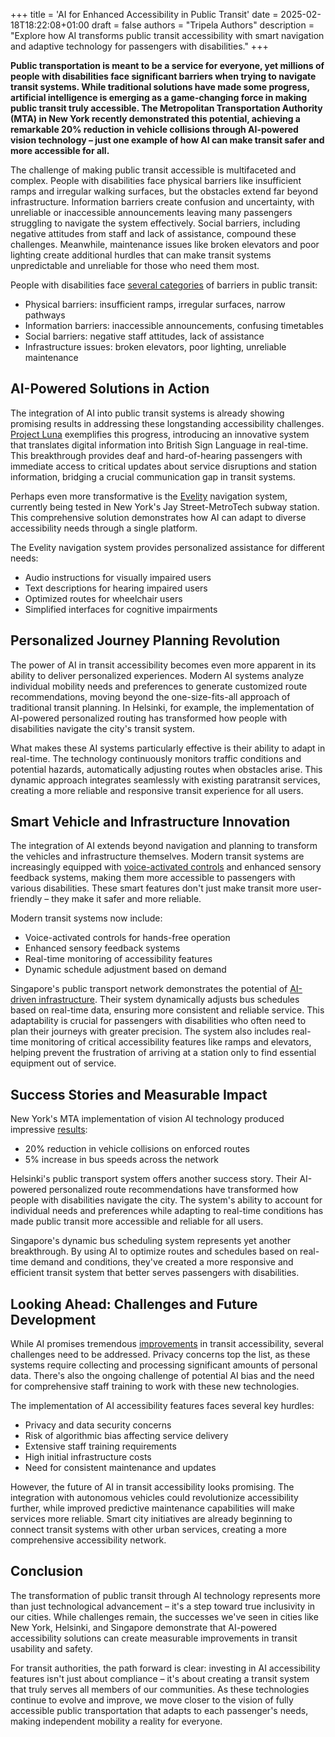 +++
title = 'AI for Enhanced Accessibility in Public Transit'
date = 2025-02-18T18:22:08+01:00
draft = false
authors = "Tripela Authors"
description = "Explore how AI transforms public transit accessibility with smart navigation and adaptive technology for passengers with disabilities."
+++

**Public transportation is meant to be a service for everyone, yet millions of people with disabilities face significant barriers when trying to navigate transit systems. While traditional solutions have made some progress, artificial intelligence is emerging as a game-changing force in making public transit truly accessible. The Metropolitan Transportation Authority (MTA) in New York recently demonstrated this potential, achieving a remarkable 20% reduction in vehicle collisions through AI-powered vision technology – just one example of how AI can make transit safer and more accessible for all.**

The challenge of making public transit accessible is multifaceted and complex. People with disabilities face physical barriers like insufficient ramps and irregular walking surfaces, but the obstacles extend far beyond infrastructure. Information barriers create confusion and uncertainty, with unreliable or inaccessible announcements leaving many passengers struggling to navigate the system effectively. Social barriers, including negative attitudes from staff and lack of assistance, compound these challenges. Meanwhile, maintenance issues like broken elevators and poor lighting create additional hurdles that can make transit systems unpredictable and unreliable for those who need them most.

People with disabilities face [several categories](https://pmc.ncbi.nlm.nih.gov/articles/PMC10812606/) of barriers in public transit:
* Physical barriers: insufficient ramps, irregular surfaces, narrow pathways
* Information barriers: inaccessible announcements, confusing timetables
* Social barriers: negative staff attitudes, lack of assistance
* Infrastructure issues: broken elevators, poor lighting, unreliable maintenance

## AI-Powered Solutions in Action

The integration of AI into public transit systems is already showing promising results in addressing these longstanding accessibility challenges. [Project Luna](https://www.icomera.com/arriva-rail-london-trialling-gomedia-sign-language-avatar-solution/) exemplifies this progress, introducing an innovative system that translates digital information into British Sign Language in real-time. This breakthrough provides deaf and hard-of-hearing passengers with immediate access to critical updates about service disruptions and station information, bridging a crucial communication gap in transit systems.

Perhaps even more transformative is the [Evelity](https://www.inclusivecitymaker.com/foster-inclusive-mobility-public-transit/) navigation system, currently being tested in New York's Jay Street-MetroTech subway station. This comprehensive solution demonstrates how AI can adapt to diverse accessibility needs through a single platform. 

The Evelity navigation system provides personalized assistance for different needs:
* Audio instructions for visually impaired users
* Text descriptions for hearing impaired users
* Optimized routes for wheelchair users
* Simplified interfaces for cognitive impairments

## Personalized Journey Planning Revolution

The power of AI in transit accessibility becomes even more apparent in its ability to deliver personalized experiences. Modern AI systems analyze individual mobility needs and preferences to generate customized route recommendations, moving beyond the one-size-fits-all approach of traditional transit planning. In Helsinki, for example, the implementation of AI-powered personalized routing has transformed how people with disabilities navigate the city's transit system.

What makes these AI systems particularly effective is their ability to adapt in real-time. The technology continuously monitors traffic conditions and potential hazards, automatically adjusting routes when obstacles arise. This dynamic approach integrates seamlessly with existing paratransit services, creating a more reliable and responsive transit experience for all users.

## Smart Vehicle and Infrastructure Innovation

The integration of AI extends beyond navigation and planning to transform the vehicles and infrastructure themselves. Modern transit systems are increasingly equipped with [voice-activated controls](https://www.akira.ai/blog/ai-agents-for-demand-forecasting) and enhanced sensory feedback systems, making them more accessible to passengers with various disabilities. These smart features don't just make transit more user-friendly – they make it safer and more reliable.

Modern transit systems now include:
* Voice-activated controls for hands-free operation
* Enhanced sensory feedback systems
* Real-time monitoring of accessibility features
* Dynamic schedule adjustment based on demand

Singapore's public transport network demonstrates the potential of [AI-driven infrastructure](https://blog.tripela.net/blog/2025-02-10-artificial-intelligence-smart-city-integration/). Their system dynamically adjusts bus schedules based on real-time data, ensuring more consistent and reliable service. This adaptability is crucial for passengers with disabilities who often need to plan their journeys with greater precision. The system also includes real-time monitoring of critical accessibility features like ramps and elevators, helping prevent the frustration of arriving at a station only to find essential equipment out of service.

## Success Stories and Measurable Impact

New York's MTA implementation of vision AI technology produced impressive [results](https://www.rtinsights.com/transforming-public-transit-with-ai-and-machine-learning/):
* 20% reduction in vehicle collisions on enforced routes
* 5% increase in bus speeds across the network

Helsinki's public transport system offers another success story. Their AI-powered personalized route recommendations have transformed how people with disabilities navigate the city. The system's ability to account for individual needs and preferences while adapting to real-time conditions has made public transit more accessible and reliable for all users.

Singapore's dynamic bus scheduling system represents yet another breakthrough. By using AI to optimize routes and schedules based on real-time demand and conditions, they've created a more responsive and efficient transit system that better serves passengers with disabilities.

## Looking Ahead: Challenges and Future Development

While AI promises tremendous [improvements](https://engineering.vanderbilt.edu/2024/06/18/test-project-uses-ai-system-to-improve-transit-accessibility-in-chattanooga/) in transit accessibility, several challenges need to be addressed. Privacy concerns top the list, as these systems require collecting and processing significant amounts of personal data. There's also the ongoing challenge of potential AI bias and the need for comprehensive staff training to work with these new technologies.

The implementation of AI accessibility features faces several key hurdles:
* Privacy and data security concerns
* Risk of algorithmic bias affecting service delivery
* Extensive staff training requirements
* High initial infrastructure costs
* Need for consistent maintenance and updates

However, the future of AI in transit accessibility looks promising. The integration with autonomous vehicles could revolutionize accessibility further, while improved predictive maintenance capabilities will make services more reliable. Smart city initiatives are already beginning to connect transit systems with other urban services, creating a more comprehensive accessibility network.

## Conclusion

The transformation of public transit through AI technology represents more than just technological advancement – it's a step toward true inclusivity in our cities. While challenges remain, the successes we've seen in cities like New York, Helsinki, and Singapore demonstrate that AI-powered accessibility solutions can create measurable improvements in transit usability and safety.

For transit authorities, the path forward is clear: investing in AI accessibility features isn't just about compliance – it's about creating a transit system that truly serves all members of our communities. As these technologies continue to evolve and improve, we move closer to the vision of fully accessible public transportation that adapts to each passenger's needs, making independent mobility a reality for everyone.